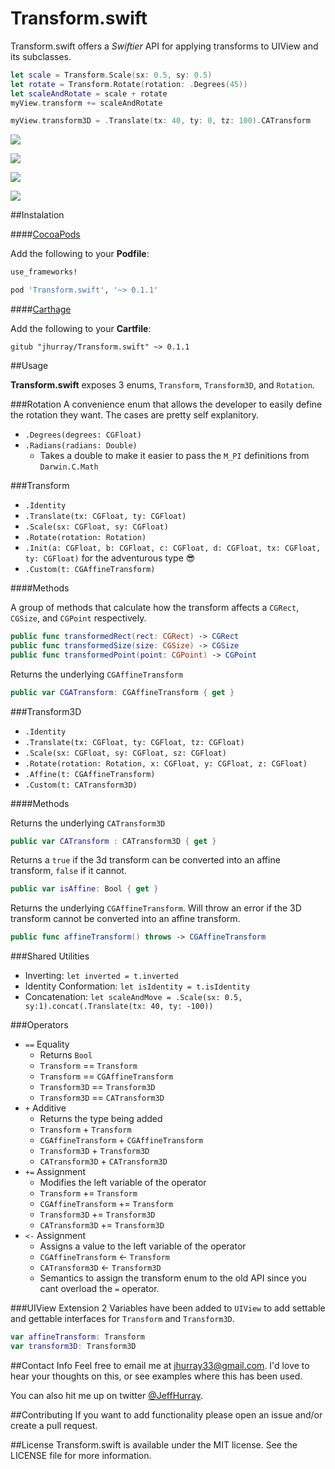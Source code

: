 # Transform.swift

Transform.swift offers a *Swiftier* API for applying transforms to UIView and its subclasses.

```swift 
let scale = Transform.Scale(sx: 0.5, sy: 0.5)
let rotate = Transform.Rotate(rotation: .Degrees(45))
let scaleAndRotate = scale + rotate
myView.transform += scaleAndRotate

myView.transform3D = .Translate(tx: 40, ty: 0, tz: 100).CATransform
```

<p align="center">

<a href="http://cocoapods.org/pods/Transform.swift"><img src="https://img.shields.io/cocoapods/v/Transform.swift.svg?style=flat"></a>

<a href="https://github.com/Carthage/Carthage"><img src="https://img.shields.io/badge/Carthage-compatible-4BC51D.svg?style=flat"></a>

<a href="https://img.shields.io/cocoapods/p/Transform.swift.svg?style=flat"><img src="https://img.shields.io/cocoapods/p/Transform.swift.svg?style=flat"></a>

<a href="https://swift.org"><img src="https://img.shields.io/badge/Swift-2.2-orange.svg?style=flat"></a>

</p>

##Instalation

####[CocoaPods](https://cocoapods.org/)

Add the following to your **Podfile**:

```ruby
use_frameworks!

pod 'Transform.swift', '~> 0.1.1'
```

####[Carthage](https://github.com/Carthage/Carthage)

Add the following to your **Cartfile**:

```
gitub "jhurray/Transform.swift" ~> 0.1.1
```

##Usage

**Transform.swift** exposes 3 enums, `Transform`, `Transform3D`, and `Rotation`.

###Rotation
A convenience enum that allows the developer to easily define the rotation they want. The cases are pretty self explanitory.

* `.Degrees(degrees: CGFloat)`
* `.Radians(radians: Double)`
   * Takes a double to make it easier to pass the `M_PI` definitions from `Darwin.C.Math` 

###Transform

* `.Identity`
* `.Translate(tx: CGFloat, ty: CGFloat)`
* `.Scale(sx: CGFloat, sy: CGFloat)`
* `.Rotate(rotation: Rotation)`
* `.Init(a: CGFloat, b: CGFloat, c: CGFloat, d: CGFloat, tx: CGFloat, ty: CGFloat)` for the adventurous type 😎
* `.Custom(t: CGAffineTransform)`

####Methods

A group of methods that calculate how the transform affects a `CGRect`, `CGSize`, and `CGPoint` respectively.

```swift
public func transformedRect(rect: CGRect) -> CGRect
public func transformedSize(size: CGSize) -> CGSize
public func transformedPoint(point: CGPoint) -> CGPoint
```

Returns the underlying `CGAffineTransform`

```swift
public var CGATransform: CGAffineTransform { get }
```

###Transform3D

* `.Identity`
* `.Translate(tx: CGFloat, ty: CGFloat, tz: CGFloat)`
* `.Scale(sx: CGFloat, sy: CGFloat, sz: CGFloat)`
* `.Rotate(rotation: Rotation, x: CGFloat, y: CGFloat, z: CGFloat)`
* `.Affine(t: CGAffineTransform)`
* `.Custom(t: CATransform3D)`

####Methods

Returns the underlying `CATransform3D`

```swift
public var CATransform : CATransform3D { get }
```

Returns a `true` if the 3d transform can be converted into an affine transform, `false` if it cannot.

```swift
public var isAffine: Bool { get }
```

Returns the underlying `CGAffineTransform`. Will throw an error if the 3D transform cannot be converted into an affine transform. 

```swift
public func affineTransform() throws -> CGAffineTransform 
```

###Shared Utilities

* Inverting: `let inverted = t.inverted`
* Identity Conformation: `let isIdentity = t.isIdentity`
* Concatenation: `let scaleAndMove = .Scale(sx: 0.5, sy:1).concat(.Translate(tx: 40, ty: -100))`

###Operators

* `==` Equality 
   * Returns `Bool`
   * `Transform` == `Transform`
   * `Transform` == `CGAffineTransform`
   * `Transform3D` == `Transform3D`
   * `Transform3D` == `CATransform3D`
* `+` Additive
   * Returns the type being added 
   * `Transform` + `Transform`
   * `CGAffineTransform` + `CGAffineTransform`
   * `Transform3D` + `Transform3D`
   * `CATransform3D` + `CATransform3D`
* `+=` Assignment
   * Modifies the left variable of the operator
   * `Transform` += `Transform`
   * `CGAffineTransform` += `Transform`
   * `Transform3D` += `Transform3D`
   * `CATransform3D` += `Transform3D` 
* `<-` Assignment
   * Assigns a value to the left variable of the operator 
   * `CGAffineTransform` <- `Transform`
   * `CATransform3D` <- `Transform3D`
   * Semantics to assign the transform enum to the old API since you cant overload the `=` operator.

###UIView Extension
2 Variables have been added to `UIView` to add settable and gettable interfaces for `Transform` and `Transform3D`.

```swift
var affineTransform: Transform
var transform3D: Transform3D
```

##Contact Info
Feel free to email me at [jhurray33@gmail.com](mailto:jhurray33@gmail.com?subject=Transform.swift). I'd love to hear your thoughts on this, or see examples where this has been used.

You can also hit me up on twitter [@JeffHurray](https://twitter.com/JeffHurray).

##Contributing
If you want to add functionality please open an issue and/or create a pull request.


##License
Transform.swift is available under the MIT license. See the LICENSE file for more information.